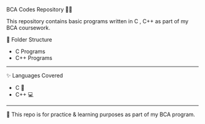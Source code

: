 BCA Codes Repository 👩‍💻

This repository contains basic programs written in C , C++ as part of my BCA coursework.

📂 Folder Structure

- C Programs
- C++ Programs
  
-----------------------------------------------------------

✨ Languages Covered

- C 🐍
- C++ 💻
  
-----------------------------------------------------------

📌 This repo is for practice & learning purposes as part of my BCA program.
